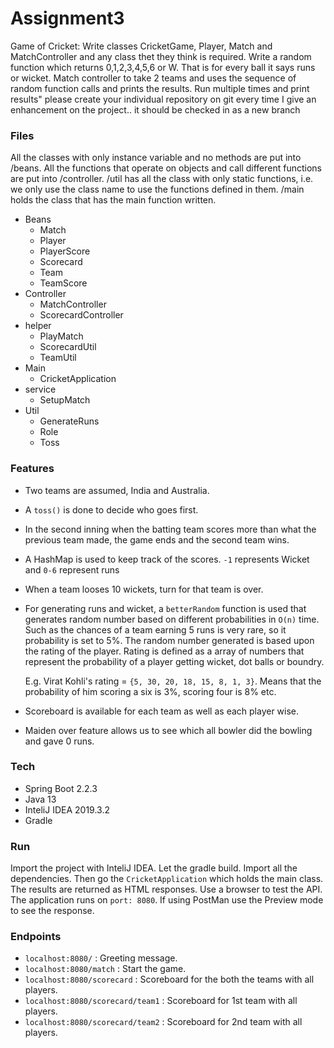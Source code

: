 # Assignment3
Game of Cricket:  Write classes CricketGame, Player, Match and MatchController and any class thet they think is required. Write a random function which returns 0,1,2,3,4,5,6 or W.  That is for every ball it says runs or wicket. Match controller to take 2 teams and uses the sequence of random function calls and prints the results. Run multiple times and print results" please create your individual repository on git every time I give an enhancement on the project.. it should be checked in as a new branch

### Files
All the classes with only instance variable and no methods are put into /beans. All the functions that operate on objects and call different functions are put into /controller. /util has all the class with only static functions, i.e. we only use the class name to use the functions defined in them. /main holds the class that has the main function written.
  - Beans
    - Match
    - Player
    - PlayerScore
    - Scorecard
    - Team
    - TeamScore
  - Controller
    - MatchController
    - ScorecardController
  - helper
    - PlayMatch
    - ScorecardUtil
    - TeamUtil
  - Main
    - CricketApplication
  - service
    - SetupMatch
  - Util
    - GenerateRuns
    - Role
    - Toss

### Features
- Two teams are assumed, India and Australia.
- A ```toss()``` is done to decide who goes first.
- In the second inning when the batting team scores more than what the previous team made, the game ends and the second team wins.
- A HashMap is used to keep track of the scores. ```-1``` represents Wicket and ```0-6``` represent runs
- When a team looses 10 wickets, turn for that team is over.
- For generating runs and wicket, a ```betterRandom``` function is used that generates random number based on different probabilities in `O(n)` time. Such as the chances of a team earning 5 runs is very rare, so it probability is set to 5%. The random number generated is based upon the rating of the player.
    Rating is defined as a array of numbers that represent the probability of a player getting wicket, dot balls or boundry.
    
    E.g. Virat Kohli's rating = ```{5, 30, 20, 18, 15, 8, 1, 3}```. Means that the probability of him scoring a six is 3%, scoring four is 8% etc.
    
 - Scoreboard is available for each team as well as each player wise.
 - Maiden over feature allows us to see which all bowler did the bowling and gave 0 runs.
### Tech
- Spring Boot 2.2.3
- Java 13
- InteliJ IDEA 2019.3.2
- Gradle

### Run

Import the project with InteliJ IDEA. Let the gradle build. Import all the dependencies. Then go the ```CricketApplication``` which holds the main class. The results are returned as HTML responses. Use a browser to test the API. The application runs on ```port: 8080```.
If using PostMan use the Preview mode to see the response.

### Endpoints
- `localhost:8080/`                 : Greeting message.
- `localhost:8080/match`            : Start the game.
- `localhost:8080/scorecard`       : Scoreboard for the both the teams with all players.
- `localhost:8080/scorecard/team1` : Scoreboard for 1st team with all players.
- `localhost:8080/scorecard/team2` : Scoreboard for 2nd team with all players.

